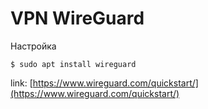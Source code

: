 # VPN WireGuard

Настройка

```
$ sudo apt install wireguard
```

link: [https://www.wireguard.com/quickstart/](https://www.wireguard.com/quickstart/)
